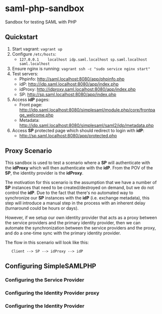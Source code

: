 # saml-php-sandbox

Sandbox for testing SAML with PHP

## Quickstart

1. Start vagrant: `vagrant up`
2. Configure `/etc/hosts`:
    - `127.0.0.1	localhost idp.saml.localhost sp.saml.localhost saml.localhost`
3. Ensure nginx is running: `vagrant ssh -c "sudo service nginx start"`
4. Test servers:
    - Phpinfo: http://saml.localhost:8080/app/phpinfo.php
    - idP: http://idp.saml.localhost:8080/app/index.php
    - idProxy: http://idproxy.saml.localhost:8080/app/index.php
    - SP: http://sp.saml.localhost:8080/app/index.php
5. Access **idP** pages:
    - Front page: http://idp.saml.localhost:8080/simplesaml/module.php/core/frontpage_welcome.php
	- Metadata: http://idp.saml.localhost:8080/simplesaml/saml2/idp/metadata.php
6. Access **SP** protected page which should redirect to login with **idP**:
	- http://sp.saml.localhost:8080/app/protected.php

## Proxy Scenario

This sandbox is used to test a scenario where a **SP** will authenticate with the **idProxy** which will then authenticate with the **idP**. From the POV of the **SP**, the identity provider is the **idProxy**.

The motivation for this scenario is the assumption that we have a number of **SP** instances that need to be created/destroyed on demand, but we do not control the  **idP**. Due to the fact that there's no automated way to synchronize our **SP** instances with the **idP** (i.e. exchange metadata), this step will introduce a manual step in the process with an inherent delay (turnaround could be hours or days).

However, if we setup our own identity provider that acts as a proxy between the service providers and the primary identity provider, then we can automate the synchronization between the service providers and the proxy, and do a one-time sync with the primary identity provider.

The flow in this scenario will look like this:

```plaintext
   Client --> SP --> idProxy --> idP
```

## Configuring SimpleSAMLPHP

### Configuring the Service Provider

### Configuring the Identity Provider proxy

### Configuring the Identity Provider

